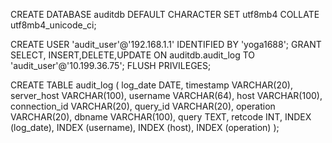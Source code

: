 CREATE DATABASE auditdb DEFAULT CHARACTER SET utf8mb4 COLLATE utf8mb4_unicode_ci;


CREATE USER 'audit_user'@'192.168.1.1' IDENTIFIED BY 'yoga1688';
GRANT SELECT, INSERT,DELETE,UPDATE ON auditdb.audit_log TO 'audit_user'@'10.199.36.75';
FLUSH PRIVILEGES;


CREATE TABLE audit_log (
    log_date      DATE,
    timestamp     VARCHAR(20),
    server_host   VARCHAR(100),
    username      VARCHAR(64),
    host          VARCHAR(100),
    connection_id VARCHAR(20),
    query_id      VARCHAR(20),
    operation     VARCHAR(20),
    dbname        VARCHAR(100),
    query         TEXT,
    retcode       INT,
    INDEX (log_date),
    INDEX (username),
    INDEX (host),
    INDEX (operation)
);


